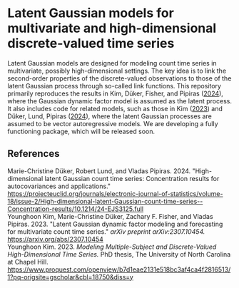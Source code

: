 # Latent Gaussian models for multivariate and high-dimensional discrete-valued time series

Latent Gaussian models are designed for modeling count time series in multivariate, possibly high-dimensional settings. The key idea is to link the second-order properties of the discrete-valued observations to those of the latent Gaussian process through so-called link functions. This repository primarily reproduces the results in Kim, Düker, Fisher, and Pipiras ([2024](#ref-latent_dfm)), where the Gaussian dynamic factor model is assumed as the latent process. It also includes code for related models, such as those in Kim ([2023](#ref-latent_thesis)) and Düker, Lund, Pipiras ([2024](#ref-latent_var)), where the latent Gaussian processes are assumed to be vector autoregressive models. We are developing a fully functioning package, which will be released soon.

## References

<div id="ref-latent_var" class="references">
Marie-Christine Düker, Robert Lund, and Vladas Pipiras. 2024. "High-dimensional latent Gaussian count time series: Concentration results for autocovariances and applications." <a href="https://projecteuclid.org/journals/electronic-journal-of-statistics/volume-18/issue-2/High-dimensional-latent-Gaussian-count-time-series--Concentration-results/10.1214/24-EJS3125.full">https://projecteuclid.org/journals/electronic-journal-of-statistics/volume-18/issue-2/High-dimensional-latent-Gaussian-count-time-series--Concentration-results/10.1214/24-EJS3125.full</a>

</div>
  
<div id="ref-latent_dfm" class="references">
Younghoon Kim, Marie-Christine Düker, Zachary F. Fisher, and Vladas Pipiras. 2023. "Latent Gaussian dynamic factor modeling and forecasting for multivariate count time series." <em>arXiv preprint arXiv:2307.10454.</em> <a href="https://arxiv.org/abs/2307.10454">https://arxiv.org/abs/2307.10454</a>

</div>

<div id="ref-latent_thesis" class="references">
Younghoon Kim. 2023. <em>Modeling Multiple-Subject and Discrete-Valued High-Dimensional Time Series.</em> PhD thesis, The University of North Carolina at Chapel Hill. <a href="https://www.proquest.com/openview/b7d1eae2131e518bc3af4ca4f2816513/1?pq-origsite=gscholar&cbl=18750&diss=y">https://www.proquest.com/openview/b7d1eae2131e518bc3af4ca4f2816513/1?pq-origsite=gscholar&cbl=18750&diss=y</a>

